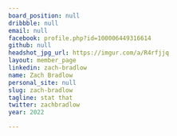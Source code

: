 ```yaml
---
board_position: null
dribbble: null
email: null
facebook: profile.php?id=100006449316614
github: null
headshot_jpg_url: https://imgur.com/a/R4rfjjq
layout: member_page
linkedin: zach-bradlow
name: Zach Bradlow
personal_site: null
slug: zach-bradlow
tagline: stat that
twitter: zachbradlow
year: 2022

---
```

